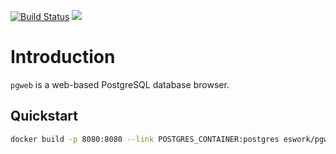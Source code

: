 [![Build Status](https://travis-ci.org/EsWork/docker-pgweb.svg?branch=master)](https://travis-ci.org/EsWork/docker-pgweb)
[![](https://images.microbadger.com/badges/image/eswork/pgweb.svg)](https://microbadger.com/images/eswork/pgweb "Get your own image badge on microbadger.com")

# Introduction

`pgweb` is a web-based PostgreSQL database browser.

## Quickstart

```bash
docker build -p 8080:8080 --link POSTGRES_CONTAINER:postgres eswork/pgweb
```
